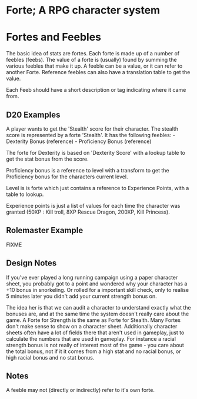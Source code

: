 # Forte; A RPG character system
# Fortes and Feebles

The basic idea of stats are fortes.  Each forte is made up of a number of feebles (feebs).  The
value of a forte is (usually) found by summing the various feebles that make it up.  A feeble can be
a value, or it can refer to another Forte.  Reference feebles can also have a translation table to
get the value.

Each Feeb should have a short description or tag indicating where it came from.

## D20 Examples

A player wants to get the 'Stealth' score for their character.  The stealth score is represented by
a forte 'Stealth'.  It has the following feebles:
	- Dexterity Bonus (reference)
	- Proficiency Bonus (reference)

The forte for Dexterity is based on 'Dexterity Score' with a lookup table to get the stat bonus from
the score. 

Proficiency bonus is a reference to level with a transform to get the Proficiency bonus for the 
characters current level.

Level is is forte which just contains a reference to Experience Points, with a table to lookup.

Experience points is just a list of values for each time the character was granted (50XP : Kill
troll, 8XP Rescue Dragon, 200XP, Kill Princess).

## Rolemaster Example

FIXME

## Design Notes

If you've ever played a long running campaign using a paper character sheet, you probably got to a
point and wondered why your character has a +10 bonus in snorkeling.  Or rolled for a important skill
check, only to realise 5 minutes later you didn't add your current strength bonus on.

The  idea her is that we can audit a character to understand exactly what the bonuses are, and at
the same time the system doesn't really care about the game.  A Forte for Strength is the same as
Forte for Stealth.  Many Fortes don't make sense to show on a character sheet.  Additionally
character sheets often have a lot of fields there that aren't used in gameplay, just to calculate
the numbers that are used in gameplay.   For instance a racial strength bonus is not really of
interest most of the game - you care about the total bonus, not if it it comes from a high stat and
no racial bonus, or high racial bonus and no stat bonus. 

## Notes

A feeble may not (directly or indirectly) refer to it's own forte.
